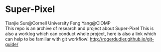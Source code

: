 # Super-Pixel
Tianjie Sun@Cornell University Feng Yang@CIOMP <br />
This repo is an archive of research and project about Super-Pixel
This is also a worklog which can conduct whole project, here is also a link which can help to be familiar with git workflow!
http://rogerdudler.github.io/git-guide/

